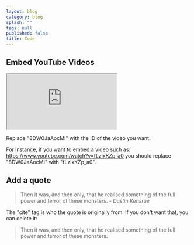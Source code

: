 ```yaml
---
layout: blog
category: blog
splash: ""
tags: null
published: false
title: Code
---
```



## Embed YouTube Videos
<div class="Video-wrapper">
<iframe src="https://www.youtube.com/embed/8DW0JaAocMI?rel=0" allowfullscreen></iframe>
</div>

Replace "8DW0JaAocMI" with the ID of the video you want.

For instance, if you want to embed a video such as: https://www.youtube.com/watch?v=fLzixKZp_a0
you should replace "8DW0JaAocMI" with "fLzixKZp_a0".

## Add a quote
<blockquote>Then it was, and then only, that he realised something of the full power and terror of these monsters. <cite>- Dustin Kensrue</cite></blockquote>

The "cite" tag is who the quote is originally from. If you don't want that, you can delete it:
<blockquote>Then it was, and then only, that he realised something of the full power and terror of these monsters.</blockquote>

